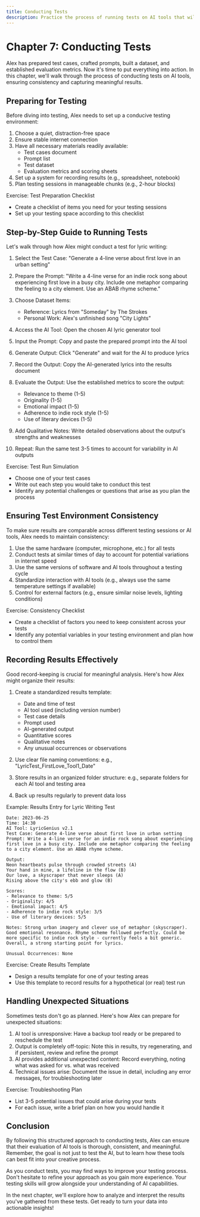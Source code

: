 ```yaml
---
title: Conducting Tests
description: Practice the process of running tests on AI tools that will yield consistent and effective results
---
```


# Chapter 7: Conducting Tests

Alex has prepared test cases, crafted prompts, built a dataset, and established evaluation metrics. Now it's time to put everything into action. In this chapter, we'll walk through the process of conducting tests on AI tools, ensuring consistency and capturing meaningful results.

## Preparing for Testing

Before diving into testing, Alex needs to set up a conducive testing environment:

1. Choose a quiet, distraction-free space
2. Ensure stable internet connection
3. Have all necessary materials readily available:
   - Test cases document
   - Prompt list
   - Test dataset
   - Evaluation metrics and scoring sheets
4. Set up a system for recording results (e.g., spreadsheet, notebook)
5. Plan testing sessions in manageable chunks (e.g., 2-hour blocks)

Exercise: Test Preparation Checklist
- Create a checklist of items you need for your testing sessions
- Set up your testing space according to this checklist

## Step-by-Step Guide to Running Tests

Let's walk through how Alex might conduct a test for lyric writing:

1. Select the Test Case: 
   "Generate a 4-line verse about first love in an urban setting"

2. Prepare the Prompt:
   "Write a 4-line verse for an indie rock song about experiencing first love in a busy city. Include one metaphor comparing the feeling to a city element. Use an ABAB rhyme scheme."

3. Choose Dataset Items:
   - Reference: Lyrics from "Someday" by The Strokes
   - Personal Work: Alex's unfinished song "City Lights"

4. Access the AI Tool:
   Open the chosen AI lyric generator tool

5. Input the Prompt:
   Copy and paste the prepared prompt into the AI tool

6. Generate Output:
   Click "Generate" and wait for the AI to produce lyrics

7. Record the Output:
   Copy the AI-generated lyrics into the results document

8. Evaluate the Output:
   Use the established metrics to score the output:
   - Relevance to theme (1-5)
   - Originality (1-5)
   - Emotional impact (1-5)
   - Adherence to indie rock style (1-5)
   - Use of literary devices (1-5)

9. Add Qualitative Notes:
   Write detailed observations about the output's strengths and weaknesses

10. Repeat:
    Run the same test 3-5 times to account for variability in AI outputs

Exercise: Test Run Simulation
- Choose one of your test cases
- Write out each step you would take to conduct this test
- Identify any potential challenges or questions that arise as you plan the process

## Ensuring Test Environment Consistency

To make sure results are comparable across different testing sessions or AI tools, Alex needs to maintain consistency:

1. Use the same hardware (computer, microphone, etc.) for all tests
2. Conduct tests at similar times of day to account for potential variations in internet speed
3. Use the same versions of software and AI tools throughout a testing cycle
4. Standardize interaction with AI tools (e.g., always use the same temperature settings if available)
5. Control for external factors (e.g., ensure similar noise levels, lighting conditions)

Exercise: Consistency Checklist
- Create a checklist of factors you need to keep consistent across your tests
- Identify any potential variables in your testing environment and plan how to control them

## Recording Results Effectively

Good record-keeping is crucial for meaningful analysis. Here's how Alex might organize their results:

1. Create a standardized results template:
   - Date and time of test
   - AI tool used (including version number)
   - Test case details
   - Prompt used
   - AI-generated output
   - Quantitative scores
   - Qualitative notes
   - Any unusual occurrences or observations

2. Use clear file naming conventions:
   e.g., "LyricTest_FirstLove_Tool1_Date"

3. Store results in an organized folder structure:
   e.g., separate folders for each AI tool and testing area

4. Back up results regularly to prevent data loss

Example: Results Entry for Lyric Writing Test

```
Date: 2023-06-25
Time: 14:30
AI Tool: LyricGenius v2.1
Test Case: Generate 4-line verse about first love in urban setting
Prompt: Write a 4-line verse for an indie rock song about experiencing first love in a busy city. Include one metaphor comparing the feeling to a city element. Use an ABAB rhyme scheme.

Output:
Neon heartbeats pulse through crowded streets (A)
Your hand in mine, a lifeline in the flow (B)
Our love, a skyscraper that never sleeps (A)
Rising above the city's ebb and glow (B)

Scores:
- Relevance to theme: 5/5
- Originality: 4/5
- Emotional impact: 4/5
- Adherence to indie rock style: 3/5
- Use of literary devices: 5/5

Notes: Strong urban imagery and clever use of metaphor (skyscraper). Good emotional resonance. Rhyme scheme followed perfectly. Could be more specific to indie rock style - currently feels a bit generic. Overall, a strong starting point for lyrics.

Unusual Occurrences: None
```

Exercise: Create Results Template
- Design a results template for one of your testing areas
- Use this template to record results for a hypothetical (or real) test run

## Handling Unexpected Situations

Sometimes tests don't go as planned. Here's how Alex can prepare for unexpected situations:

1. AI tool is unresponsive: Have a backup tool ready or be prepared to reschedule the test
2. Output is completely off-topic: Note this in results, try regenerating, and if persistent, review and refine the prompt
3. AI provides additional unexpected content: Record everything, noting what was asked for vs. what was received
4. Technical issues arise: Document the issue in detail, including any error messages, for troubleshooting later

Exercise: Troubleshooting Plan
- List 3-5 potential issues that could arise during your tests
- For each issue, write a brief plan on how you would handle it

## Conclusion

By following this structured approach to conducting tests, Alex can ensure that their evaluation of AI tools is thorough, consistent, and meaningful. Remember, the goal is not just to test the AI, but to learn how these tools can best fit into your creative process.

As you conduct tests, you may find ways to improve your testing process. Don't hesitate to refine your approach as you gain more experience. Your testing skills will grow alongside your understanding of AI capabilities.

In the next chapter, we'll explore how to analyze and interpret the results you've gathered from these tests. Get ready to turn your data into actionable insights!